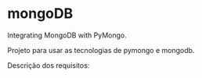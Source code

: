 # mongoDB
Integrating MongoDB with PyMongo.

Projeto para usar as tecnologias de pymongo e mongodb.

Descrição dos requisitos:

